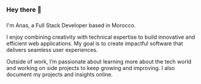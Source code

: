 <h3>Hey there 👋</h1>





###

<p align="left">I'm Anas, a Full Stack Developer based in Morocco.

I enjoy combining creativity with technical expertise to build innovative and efficient web applications. My goal is to create impactful software that delivers seamless user experiences.

Outside of work, I’m passionate about learning more about the tech world and working on side projects to keep growing and improving. I also document my projects and insights online.</p>

